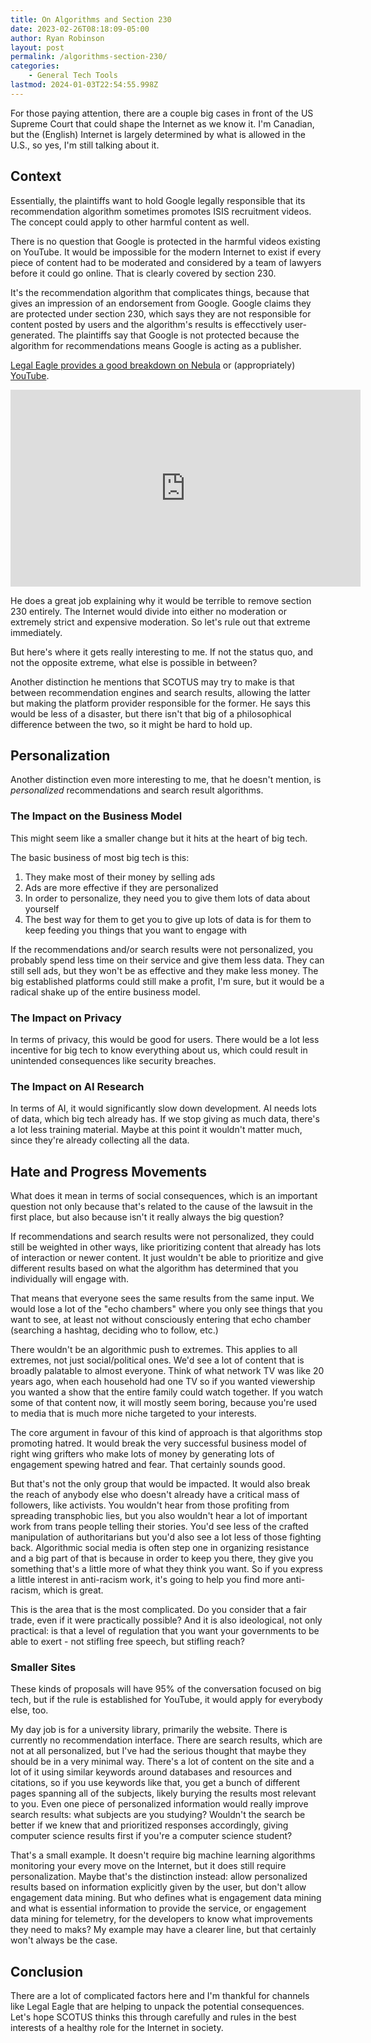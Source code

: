 ```yaml
---
title: On Algorithms and Section 230
date: 2023-02-26T08:18:09-05:00
author: Ryan Robinson
layout: post
permalink: /algorithms-section-230/
categories:
    - General Tech Tools
lastmod: 2024-01-03T22:54:55.998Z
---
```



For those paying attention, there are a couple big cases in front of the US Supreme Court that could shape the Internet as we know it. I'm Canadian, but the (English) Internet is largely determined by what is allowed in the U.S., so yes, I'm still talking about it.

## Context

Essentially, the plaintiffs want to hold Google legally responsible that its recommendation algorithm sometimes promotes ISIS recruitment videos. The concept could apply to other harmful content as well.

There is no question that Google is protected in the harmful videos existing on YouTube. It would be impossible for the modern Internet to exist if every piece of content had to be moderated and considered by a team of lawyers before it could go online. That is clearly covered by section 230. 

It's the recommendation algorithm that complicates things, because that gives an impression of an endorsement from Google. Google claims they are protected under section 230, which says they are not responsible for content posted by users and the algorithm's results is effecctively user-generated. The plaintiffs say that Google is not protected because the algorithm for recommendations means Google is acting as a publisher.

[Legal Eagle provides a good breakdown on Nebula](https://nebula.tv/videos/legaleagle-this-supreme-court-case-will-destroy-the-internet) or (appropriately) [YouTube](https://www.youtube.com/watch?v=hzNo5lZCq5M). 

<iframe width="560" height="315" src="https://www.youtube.com/embed/hzNo5lZCq5M" title="YouTube video player" frameborder="0" allow="accelerometer; autoplay; clipboard-write; encrypted-media; gyroscope; picture-in-picture; web-share" allowfullscreen></iframe>

He does a great job explaining why it would be terrible to remove section 230 entirely. The Internet would divide into either no moderation or extremely strict and expensive moderation. So let's rule out that extreme immediately.

But here's where it gets really interesting to me. If not the status quo, and not the opposite extreme, what else is possible in between?

Another distinction he mentions that SCOTUS may try to make is that between recommendation engines and search results, allowing the latter but making the platform provider responsible for the former. He says this would be less of a disaster, but there isn't that big of a philosophical difference between the two, so it might be hard to hold up.

## Personalization

Another distinction even more interesting to me, that he doesn't mention, is *personalized* recommendations and search result algorithms.

### The Impact on the Business Model

This might seem like a smaller change but it hits at the heart of big tech.

The basic business of most big tech is this:

1. They make most of their money by selling ads
2. Ads are more effective if they are personalized
3. In order to personalize, they need you to give them lots of data about yourself
4. The best way for them to get you to give up lots of data is for them to keep feeding you things that you want to engage with

If the recommendations and/or search results were not personalized, you probably spend less time on their service and give them less data. They can still sell ads, but they won't be as effective and they make less money. The big established platforms could still make a profit, I'm sure, but it would be a radical shake up of the entire business model.

### The Impact on Privacy

In terms of privacy, this would be good for users. There would be a lot less incentive for big tech to know everything about us, which could result in unintended consequences like security breaches.

### The Impact on AI Research

In terms of AI, it would significantly slow down development. AI needs lots of data, which big tech already has. If we stop giving as much data, there's a lot less training material. Maybe at this point it wouldn't matter much, since they're already collecting all the data.

## Hate and Progress Movements

What does it mean in terms of social consequences, which is an important question not only because that's related to the cause of the lawsuit in the first place, but also because isn't it really always the big question?

If recommendations and search results were not personalized, they could still be weighted in other ways, like prioritizing content that already has lots of interaction or newer content. It just wouldn't be able to prioritize and give different results based on what the algorithm has determined that you individually will engage with.

That means that everyone sees the same results from the same input. We would lose a lot of the "echo chambers" where you only see things that you want to see, at least not without consciously entering that echo chamber (searching a hashtag, deciding who to follow, etc.)

There wouldn't be an algorithmic push to extremes. This applies to all extremes, not just social/political ones. We'd see a lot of content that is broadly palatable to almost everyone. Think of what network TV was like 20 years ago, when each household had one TV so if you wanted viewership you wanted a show that the entire family could watch together. If you watch some of that content now, it will mostly seem boring, because you're used to media that is much more niche targeted to your interests.

The core argument in favour of this kind of approach is that algorithms stop promoting hatred. It would break the very successful business model of right wing grifters who make lots of money by generating lots of engagement spewing hatred and fear. That certainly sounds good.

But that's not the only group that would be impacted. It would also break the reach of anybody else who doesn't already have a critical mass of followers, like activists. You wouldn't hear from those profiting from spreading transphobic lies, but you also wouldn't hear a lot of important work from trans people telling their stories. You'd see less of the crafted manipulation of authoritarians but you'd also see a lot less of those fighting back. Algorithmic social media is often step one in organizing resistance and a big part of that is because in order to keep you there, they give you something that's a little more of what they think you want. So if you express a little interest in anti-racism work, it's going to help you find more anti-racism, which is great.

This is the area that is the most complicated. Do you consider that a fair trade, even if it were practically possible? And it is also ideological, not only practical: is that a level of regulation that you want your governments to be able to exert - not stifling free speech, but stifling reach?

### Smaller Sites

These kinds of proposals will have 95% of the conversation focused on big tech, but if the rule is established for YouTube, it would apply for everybody else, too.

My day job is for a university library, primarily the website. There is currently no recommendation interface. There are search results, which are not at all personalized, but I've had the serious thought that maybe they should be in a very minimal way. There's a lot of content on the site and a lot of it using similar keywords around databases and resources and citations, so if you use keywords like that, you get a bunch of different pages spanning all of the subjects, likely burying the results most relevant to you. Even one piece of personalized information would really improve search results: what subjects are you studying? Wouldn't the search be better if we knew that and prioritized responses accordingly, giving computer science results first if you're a computer science student?

That's a small example. It doesn't require big machine learning algorithms monitoring your every move on the Internet, but it does still require personalization. Maybe that's the distinction instead: allow personalized results based on information explicitly given by the user, but don't allow engagement data mining. But who defines what is engagement data mining and what is essential information to provide the service, or engagement data mining for telemetry, for the developers to know what improvements they need to maks? My example may have a clearer line, but that certainly won't always be the case.

## Conclusion

There are a lot of complicated factors here and I'm thankful for channels like Legal Eagle that are helping to unpack the potential consequences. Let's hope SCOTUS thinks this through carefully and rules in the best interests of a healthy role for the Internet in society.
